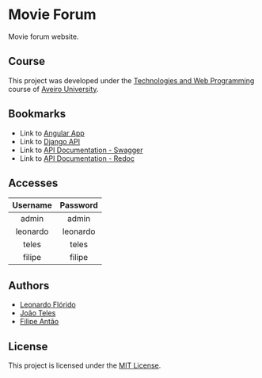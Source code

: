 # Movie Forum
Movie forum website.

## Course
This project was developed under the [Technologies and Web Programming](https://www.ua.pt/en/uc/12841) course of [Aveiro University](https://www.ua.pt).

## Bookmarks
- Link to [Angular App](https://movie-forum-418cc.web.app/)
- Link to [Django API](http://teles.pythonanywhere.com/)
- Link to [API Documentation - Swagger](http://127.0.0.1:8000/swagger/)
- Link to [API Documentation - Redoc](http://127.0.0.1:8000/redoc/)

## Accesses
| Username | Password |
|:-----:|:-----:|
| admin | admin |
| leonardo | leonardo |
| teles | teles |
| filipe | filipe |

## Authors
- [Leonardo Flórido](https://github.com/leo-dsf)
- [João Teles](https://github.com/jteles277)
- [Filipe Antão](https://github.com/MrFantao)

## License
This project is licensed under the [MIT License](LICENSE).
